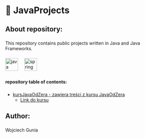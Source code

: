 <h1 align="left">📘 JavaProjects</h1>

###

<h2 align="left">About repository:</h2>

###

<p align="left">This repository contains public projects written in Java and Java Frameworks.</p>

###

<div align="left">
  <img src="https://cdn.jsdelivr.net/gh/devicons/devicon/icons/java/java-original.svg" height="40" alt="java logo"  />
  <img width="12" />
  <img src="https://cdn.jsdelivr.net/gh/devicons/devicon/icons/spring/spring-original.svg" height="40" alt="spring logo"  />
</div>

###

<h4 align="left">repository table of contents:</h4>

###

<ul>
	<li><a href="https://github.com/wojciechgunia/JavaProjects/tree/main/kursJavaOdZera">kursJavaOdZera - zawiera treści z kursu JavaOdZera</a><ul><li><a href="https://www.udemy.com/course/java-od-zera/" target="_blank">Link do kursu</a></li></ul></li>
</ul>

###

<h2 align="left">Author:</h2>

###

<p align="left">Wojciech Gunia</p>

###
